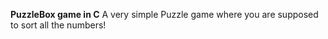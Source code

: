 **PuzzleBox game in C** 
A very simple Puzzle game where you are supposed to sort all the numbers! 


